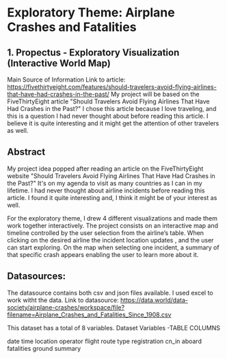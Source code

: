 # Exploratory Theme: Airplane Crashes and Fatalities 

## 1. Propectus - Exploratory Visualization (Interactive World Map)

Main Source of Information
Link to article: https://fivethirtyeight.com/features/should-travelers-avoid-flying-airlines-that-have-had-crashes-in-the-past/
My project will be based on the FiveThirtyEight article "Should Travelers Avoid Flying Airlines That Have Had Crashes in the Past?" I chose this article because I love traveling, and this is a question I had never thought about before reading this article. I believe it is quite interesting and it might get the attention of other travelers as well.

## Abstract

 My project idea popped after reading an article on the FiveThirtyEight website "Should Travelers Avoid Flying Airlines That Have Had Crashes in the Past?" It's on my agenda to visit as many countries as I can in my lifetime. I had never thought about airline incidents before reading this article. I found it quite interesting and, I think it might be of your interest as well.
 
 For the exploratory theme, I drew 4 different visualizations and made them work together interactively. The project consists on an interactive map and timeline controlled by the user selection from the airline’s table. When clicking on the desired airline the incident location updates , and the user can start exploring. On the map when selecting one incident, a summary of that specific crash appears enabling the user to learn more about it.

     
## Datasources:
The datasource contains both csv and json files available.
I used excel to work witht the data. Link to datasource: https://data.world/data-society/airplane-crashes/workspace/file?filename=Airplane_Crashes_and_Fatalities_Since_1908.csv

This dataset has a total of 8 variables.
Dataset Variables
-TABLE COLUMNS

date
time
location
operator
flight
route
type
registration
cn_in
aboard
fatalities
ground
summary

